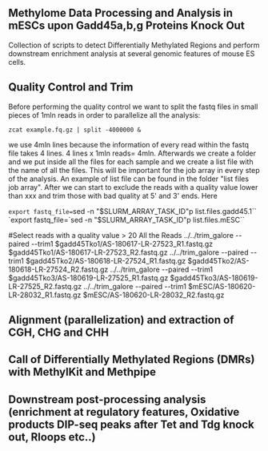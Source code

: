 ## Methylome Data Processing and Analysis in mESCs upon Gadd45a,b,g Proteins Knock Out
Collection of scripts to detect Differentially Methylated Regions and perform downstream enrichment analysis at several genomic features of mouse ES cells.

## Quality Control and Trim
Before performing the quality control we want to split the fastq files in small pieces of 1mln reads in order to parallelize all the analysis:

`zcat example.fq.gz | split -4000000 &` 

we use 4mln lines because the information of every read within the fastq file takes 4 lines. 4 lines x 1mln reads= 4mln. Afterwards we create a folder and we put inside all the files for each sample and we create a list file with the name of all the files. This will be important for the job array in every step of the analysis. An example of list file can be found in the folder "list files job array". After we can start to exclude the reads with a quality value lower than xxx and trim those with bad quality at 5' and 3' ends. Here


`export fastq_file=`sed -n "$SLURM_ARRAY_TASK_ID"p list.files.gadd45.1``
`export fastq_file=`sed -n "$SLURM_ARRAY_TASK_ID"p list.files.mESC``



#Select reads with a quality value > 20 All the Reads
../../trim_galore --paired --trim1 $gadd45Tko1/AS-180617-LR-27523_R1.fastq.gz $gadd45Tko1/AS-180617-LR-27523_R2.fastq.gz
../../trim_galore --paired --trim1 $gadd45Tko2/AS-180618-LR-27524_R1.fastq.gz $gadd45Tko2/AS-180618-LR-27524_R2.fastq.gz
../../trim_galore --paired --trim1 $gadd45Tko3/AS-180619-LR-27525_R1.fastq.gz $gadd45Tko3/AS-180619-LR-27525_R2.fastq.gz
../../trim_galore --paired --trim1 $mESC/AS-180620-LR-28032_R1.fastq.gz $mESC/AS-180620-LR-28032_R2.fastq.gz

## Alignment (parallelization) and extraction of CGH, CHG and CHH


## Call of Differentially Methylated Regions (DMRs) with MethylKit and Methpipe


## Downstream post-processing analysis (enrichment at regulatory features, Oxidative products DIP-seq peaks after Tet and Tdg knock out, Rloops etc..)

